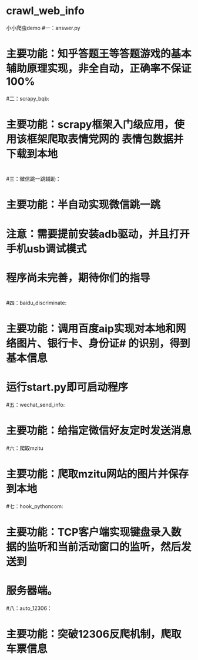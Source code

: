 # crawl_web_info
小小爬虫demo
#一：answer.py
#	主要功能：知乎答题王等答题游戏的基本辅助原理实现，非全自动，正确率不保证100%
#二：scrapy_bqb:
#	主要功能：scrapy框架入门级应用，使用该框架爬取表情党网的	表情包数据并下载到本地
#	
#三：微信跳一跳辅助：
#	主要功能：半自动实现微信跳一跳
#	注意：需要提前安装adb驱动，并且打开手机usb调试模式
#	程序尚未完善，期待你们的指导
#
#四：baidu_discriminate:
#	主要功能：调用百度aip实现对本地和网络图片、银行卡、身份证#		的识别，得到基本信息
#	运行start.py即可启动程序
#五：wechat_send_info:
#	主要功能：给指定微信好友定时发送消息
#六：爬取mzitu
#	主要功能：爬取mzitu网站的图片并保存到本地
#七：hook_pythoncom:
#	主要功能：TCP客户端实现键盘录入数据的监听和当前活动窗口的监听，然后发送到
#		服务器端。
#八：auto_12306：
#	主要功能：突破12306反爬机制，爬取车票信息
#

